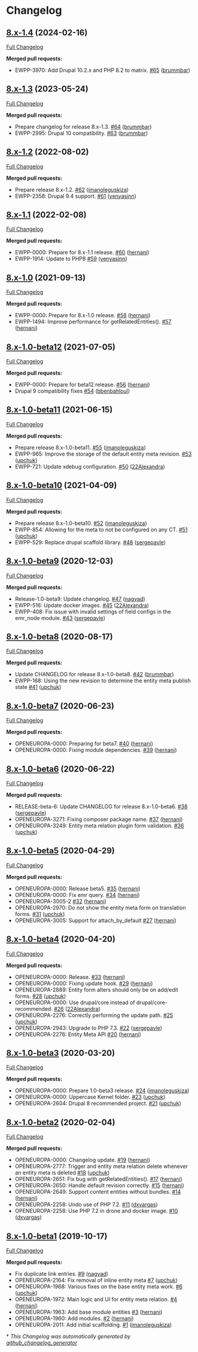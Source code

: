 # Changelog

## [8.x-1.4](https://github.com/openeuropa/entity_meta_relation/tree/8.x-1.4) (2024-02-16)

[Full Changelog](https://github.com/openeuropa/entity_meta_relation/compare/8.x-1.3...8.x-1.4)

**Merged pull requests:**

- EWPP-3970: Add Drupal 10.2.x and PHP 8.2 to matrix. [\#65](https://github.com/openeuropa/entity_meta_relation/pull/65) ([brummbar](https://github.com/brummbar))

## [8.x-1.3](https://github.com/openeuropa/entity_meta_relation/tree/8.x-1.3) (2023-05-24)

[Full Changelog](https://github.com/openeuropa/entity_meta_relation/compare/8.x-1.2...8.x-1.3)

**Merged pull requests:**

- Prepare changelog for release 8.x-1.3. [\#64](https://github.com/openeuropa/entity_meta_relation/pull/64) ([brummbar](https://github.com/brummbar))
- EWPP-2995: Drupal 10 compatibility. [\#63](https://github.com/openeuropa/entity_meta_relation/pull/63) ([brummbar](https://github.com/brummbar))

## [8.x-1.2](https://github.com/openeuropa/entity_meta_relation/tree/8.x-1.2) (2022-08-02)

[Full Changelog](https://github.com/openeuropa/entity_meta_relation/compare/8.x-1.1...8.x-1.2)

**Merged pull requests:**

- Prepare release 8.x-1.2. [\#62](https://github.com/openeuropa/entity_meta_relation/pull/62) ([imanoleguskiza](https://github.com/imanoleguskiza))
- EWPP-2358: Drupal 9.4 support. [\#61](https://github.com/openeuropa/entity_meta_relation/pull/61) ([yenyasinn](https://github.com/yenyasinn))

## [8.x-1.1](https://github.com/openeuropa/entity_meta_relation/tree/8.x-1.1) (2022-02-08)

[Full Changelog](https://github.com/openeuropa/entity_meta_relation/compare/8.x-1.0...8.x-1.1)

**Merged pull requests:**

- EWPP-0000: Prepare for 8.x-1.1 release. [\#60](https://github.com/openeuropa/entity_meta_relation/pull/60) ([hernani](https://github.com/hernani))
- EWPP-1914: Update to PHP8 [\#59](https://github.com/openeuropa/entity_meta_relation/pull/59) ([yenyasinn](https://github.com/yenyasinn))

## [8.x-1.0](https://github.com/openeuropa/entity_meta_relation/tree/8.x-1.0) (2021-09-13)

[Full Changelog](https://github.com/openeuropa/entity_meta_relation/compare/8.x-1.0-beta12...8.x-1.0)

**Merged pull requests:**

- EWPP-0000: Prepare for 8.x-1.0 release. [\#58](https://github.com/openeuropa/entity_meta_relation/pull/58) ([hernani](https://github.com/hernani))
- EWPP-1494: Improve performance for getRelatedEntities\(\). [\#57](https://github.com/openeuropa/entity_meta_relation/pull/57) ([hernani](https://github.com/hernani))

## [8.x-1.0-beta12](https://github.com/openeuropa/entity_meta_relation/tree/8.x-1.0-beta12) (2021-07-05)

[Full Changelog](https://github.com/openeuropa/entity_meta_relation/compare/8.x-1.0-beta11...8.x-1.0-beta12)

**Merged pull requests:**

- EWPP-0000: Prepare for beta12 release. [\#56](https://github.com/openeuropa/entity_meta_relation/pull/56) ([hernani](https://github.com/hernani))
- Drupal 9 compatibility fixes [\#54](https://github.com/openeuropa/entity_meta_relation/pull/54) ([bbenbahloul](https://github.com/bbenbahloul))

## [8.x-1.0-beta11](https://github.com/openeuropa/entity_meta_relation/tree/8.x-1.0-beta11) (2021-06-15)

[Full Changelog](https://github.com/openeuropa/entity_meta_relation/compare/8.x-1.0-beta10...8.x-1.0-beta11)

**Merged pull requests:**

- Prepare release 8.x-1.0-beta11. [\#55](https://github.com/openeuropa/entity_meta_relation/pull/55) ([imanoleguskiza](https://github.com/imanoleguskiza))
- EWPP-965: Improve the storage of the default entity meta revision. [\#53](https://github.com/openeuropa/entity_meta_relation/pull/53) ([upchuk](https://github.com/upchuk))
- EWPP-721: Update xdebug configuration. [\#50](https://github.com/openeuropa/entity_meta_relation/pull/50) ([22Alexandra](https://github.com/22Alexandra))

## [8.x-1.0-beta10](https://github.com/openeuropa/entity_meta_relation/tree/8.x-1.0-beta10) (2021-04-09)

[Full Changelog](https://github.com/openeuropa/entity_meta_relation/compare/8.x-1.0-beta9...8.x-1.0-beta10)

**Merged pull requests:**

- Prepare release 8.x-1.0-beta10. [\#52](https://github.com/openeuropa/entity_meta_relation/pull/52) ([imanoleguskiza](https://github.com/imanoleguskiza))
- EWPP-854: Allowing for the meta to not be configured on any CT. [\#51](https://github.com/openeuropa/entity_meta_relation/pull/51) ([upchuk](https://github.com/upchuk))
- EWPP-529: Replace drupal scaffold library. [\#48](https://github.com/openeuropa/entity_meta_relation/pull/48) ([sergepavle](https://github.com/sergepavle))

## [8.x-1.0-beta9](https://github.com/openeuropa/entity_meta_relation/tree/8.x-1.0-beta9) (2020-12-03)

[Full Changelog](https://github.com/openeuropa/entity_meta_relation/compare/8.x-1.0-beta8...8.x-1.0-beta9)

**Merged pull requests:**

- Release-1.0-beta9: Update changelog. [\#47](https://github.com/openeuropa/entity_meta_relation/pull/47) ([nagyad](https://github.com/nagyad))
- EWPP-516: Update docker images. [\#45](https://github.com/openeuropa/entity_meta_relation/pull/45) ([22Alexandra](https://github.com/22Alexandra))
- EWPP-408: Fix issue with invalid settings of field configs in the emr\_node module. [\#43](https://github.com/openeuropa/entity_meta_relation/pull/43) ([sergepavle](https://github.com/sergepavle))

## [8.x-1.0-beta8](https://github.com/openeuropa/entity_meta_relation/tree/8.x-1.0-beta8) (2020-08-17)

[Full Changelog](https://github.com/openeuropa/entity_meta_relation/compare/8.x-1.0-beta7...8.x-1.0-beta8)

**Merged pull requests:**

- Update CHANGELOG for release 8.x-1.0-beta8. [\#42](https://github.com/openeuropa/entity_meta_relation/pull/42) ([brummbar](https://github.com/brummbar))
- EWPP-168: Using the new revision to determine the entity meta publish state [\#41](https://github.com/openeuropa/entity_meta_relation/pull/41) ([upchuk](https://github.com/upchuk))

## [8.x-1.0-beta7](https://github.com/openeuropa/entity_meta_relation/tree/8.x-1.0-beta7) (2020-06-23)

[Full Changelog](https://github.com/openeuropa/entity_meta_relation/compare/8.x-1.0-beta6...8.x-1.0-beta7)

**Merged pull requests:**

- OPENEUROPA-0000: Preparing for beta7. [\#40](https://github.com/openeuropa/entity_meta_relation/pull/40) ([hernani](https://github.com/hernani))
- OPENEUROPA-0000: Fixing module dependencies. [\#39](https://github.com/openeuropa/entity_meta_relation/pull/39) ([hernani](https://github.com/hernani))

## [8.x-1.0-beta6](https://github.com/openeuropa/entity_meta_relation/tree/8.x-1.0-beta6) (2020-06-22)

[Full Changelog](https://github.com/openeuropa/entity_meta_relation/compare/8.x-1.0-beta5...8.x-1.0-beta6)

**Merged pull requests:**

- RELEASE-beta-6: Update CHANGELOG for release 8.x-1.0-beta6. [\#38](https://github.com/openeuropa/entity_meta_relation/pull/38) ([sergepavle](https://github.com/sergepavle))
- OPENEUROPA-3271: Fixing composer package name. [\#37](https://github.com/openeuropa/entity_meta_relation/pull/37) ([hernani](https://github.com/hernani))
- OPENEUROPA-3249: Entity meta relation plugin form validation. [\#36](https://github.com/openeuropa/entity_meta_relation/pull/36) ([upchuk](https://github.com/upchuk))

## [8.x-1.0-beta5](https://github.com/openeuropa/entity_meta_relation/tree/8.x-1.0-beta5) (2020-04-29)

[Full Changelog](https://github.com/openeuropa/entity_meta_relation/compare/8.x-1.0-beta4...8.x-1.0-beta5)

**Merged pull requests:**

- OPENEUROPA-0000: Release beta5. [\#35](https://github.com/openeuropa/entity_meta_relation/pull/35) ([hernani](https://github.com/hernani))
- OPENEUROPA-0000: Fix emr query. [\#34](https://github.com/openeuropa/entity_meta_relation/pull/34) ([hernani](https://github.com/hernani))
- OPENEUROPA-3005-2 [\#32](https://github.com/openeuropa/entity_meta_relation/pull/32) ([hernani](https://github.com/hernani))
- OPENEUROPA-2970: Do not show the entity meta form on translation forms. [\#31](https://github.com/openeuropa/entity_meta_relation/pull/31) ([upchuk](https://github.com/upchuk))
- OPENEUROPA-3005: Support for attach\_by\_default [\#27](https://github.com/openeuropa/entity_meta_relation/pull/27) ([hernani](https://github.com/hernani))

## [8.x-1.0-beta4](https://github.com/openeuropa/entity_meta_relation/tree/8.x-1.0-beta4) (2020-04-20)

[Full Changelog](https://github.com/openeuropa/entity_meta_relation/compare/8.x-1.0-beta3...8.x-1.0-beta4)

**Merged pull requests:**

- OPENEUROPA-0000: Release. [\#33](https://github.com/openeuropa/entity_meta_relation/pull/33) ([hernani](https://github.com/hernani))
- OPENEUROPA-0000: Fixing update hook. [\#29](https://github.com/openeuropa/entity_meta_relation/pull/29) ([hernani](https://github.com/hernani))
- OPENEUROPA-2889: Entity form alters should only be on add/edit forms. [\#28](https://github.com/openeuropa/entity_meta_relation/pull/28) ([upchuk](https://github.com/upchuk))
- OPENEUROPA-0000: Use drupal/core instead of drupal/core-recommended. [\#26](https://github.com/openeuropa/entity_meta_relation/pull/26) ([22Alexandra](https://github.com/22Alexandra))
- OPENEUROPA-2276: Correctly performing the update path. [\#25](https://github.com/openeuropa/entity_meta_relation/pull/25) ([upchuk](https://github.com/upchuk))
- OPENEUROPA-2943: Upgrade to PHP 7.3. [\#22](https://github.com/openeuropa/entity_meta_relation/pull/22) ([sergepavle](https://github.com/sergepavle))
- OPENEUROPA-2276: Entity Meta API [\#20](https://github.com/openeuropa/entity_meta_relation/pull/20) ([hernani](https://github.com/hernani))

## [8.x-1.0-beta3](https://github.com/openeuropa/entity_meta_relation/tree/8.x-1.0-beta3) (2020-03-20)

[Full Changelog](https://github.com/openeuropa/entity_meta_relation/compare/8.x-1.0-beta2...8.x-1.0-beta3)

**Merged pull requests:**

- OPENEUROPA-0000: Prepare 1.0-beta3 release. [\#24](https://github.com/openeuropa/entity_meta_relation/pull/24) ([imanoleguskiza](https://github.com/imanoleguskiza))
- OPENEUROPA-0000: Uppercase Kernel folder. [\#23](https://github.com/openeuropa/entity_meta_relation/pull/23) ([upchuk](https://github.com/upchuk))
- OPENEUROPA-2604: Drupal 8 recommended project. [\#21](https://github.com/openeuropa/entity_meta_relation/pull/21) ([upchuk](https://github.com/upchuk))

## [8.x-1.0-beta2](https://github.com/openeuropa/entity_meta_relation/tree/8.x-1.0-beta2) (2020-02-04)

[Full Changelog](https://github.com/openeuropa/entity_meta_relation/compare/8.x-1.0-beta1...8.x-1.0-beta2)

**Merged pull requests:**

- OPENEUROPA-0000: Changelog update. [\#19](https://github.com/openeuropa/entity_meta_relation/pull/19) ([hernani](https://github.com/hernani))
- OPENEUROPA-2777: Trigger and entity meta relation delete whenever an entity meta is deleted [\#18](https://github.com/openeuropa/entity_meta_relation/pull/18) ([upchuk](https://github.com/upchuk))
- OPENEUROPA-2651: Fix bug with getRelatedEntities\(\). [\#17](https://github.com/openeuropa/entity_meta_relation/pull/17) ([hernani](https://github.com/hernani))
- OPENEUROPA-2650: Handle default revision correctly. [\#15](https://github.com/openeuropa/entity_meta_relation/pull/15) ([hernani](https://github.com/hernani))
- OPENEUROPA-2649: Support content entities without bundles. [\#14](https://github.com/openeuropa/entity_meta_relation/pull/14) ([hernani](https://github.com/hernani))
- OPENEUROPA-2258: Undo use of PHP 7.2. [\#11](https://github.com/openeuropa/entity_meta_relation/pull/11) ([dxvargas](https://github.com/dxvargas))
- OPENEUROPA-2258: Use PHP 7.2 in drone and docker image. [\#10](https://github.com/openeuropa/entity_meta_relation/pull/10) ([dxvargas](https://github.com/dxvargas))

## [8.x-1.0-beta1](https://github.com/openeuropa/entity_meta_relation/tree/8.x-1.0-beta1) (2019-10-17)

[Full Changelog](https://github.com/openeuropa/entity_meta_relation/compare/ea5a93d65ce3dbcc0be3636e1efc829860da6cdb...8.x-1.0-beta1)

**Merged pull requests:**

- Fix duplicate link entries. [\#9](https://github.com/openeuropa/entity_meta_relation/pull/9) ([nagyad](https://github.com/nagyad))
- OPENEUROPA-2164: Fix removal of inline entity meta [\#7](https://github.com/openeuropa/entity_meta_relation/pull/7) ([upchuk](https://github.com/upchuk))
- OPENEUROPA-1968: Various fixes on the base entity meta work. [\#6](https://github.com/openeuropa/entity_meta_relation/pull/6) ([upchuk](https://github.com/upchuk))
- OPENEUROPA-1972: Main logic and UI for entity meta relation. [\#4](https://github.com/openeuropa/entity_meta_relation/pull/4) ([hernani](https://github.com/hernani))
- OPENEUROPA-1963: Add base module entities  [\#3](https://github.com/openeuropa/entity_meta_relation/pull/3) ([hernani](https://github.com/hernani))
- OPENEUROPA-1960: Add modules. [\#2](https://github.com/openeuropa/entity_meta_relation/pull/2) ([hernani](https://github.com/hernani))
- OPENEUROPA-2011: Add initial scaffolding. [\#1](https://github.com/openeuropa/entity_meta_relation/pull/1) ([imanoleguskiza](https://github.com/imanoleguskiza))



\* *This Changelog was automatically generated by [github_changelog_generator](https://github.com/github-changelog-generator/github-changelog-generator)*
